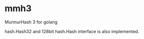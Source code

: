 mmh3
====

MurmurHash 3 for golang

hash.Hash32 and 128bit hash.Hash interface is also implemented.

